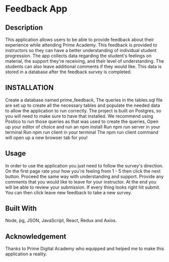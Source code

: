# Feedback App

## Description

This application allows users to be able to provide feedback about their experience while attending Prime Academy. This feedback is provided to instructors so they can have a better understanding of individual student progression. The app collects data regarding the student's feelings on material, the support they're receiving, and their level of understanding. The students can also leave additional comments if they would like. This data is stored in a database after the feedback survey is completed.

## INSTALLATION

Create a database named prime_feedback,
The queries in the tables.sql file are set up to create all the necessary tables and populate the needed data to allow the application to run correctly. The project is built on Postgres, so you will need to make sure to have that installed. We recommend using Postico to run those queries as that was used to create the queries,
Open up your editor of choice and run an npm install
Run npm run server in your terminal
Run npm run client in your terminal
The npm run client command will open up a new browser tab for you!

## Usage

In order to use the application you just need to follow the survey's direction. On the first page rate your how you're feeling from 1 - 5 then click the next button. Proceed the same way with understanding and support. Provide any comments that you would like to leave for your instructor. At the end you will be able to review your submission. If every thing looks right hit submit. You can then click leave new feedback to take a new survey. 

## Built With 

Node, pg, JSON, JavaScript, React, Redux and Axios. 

## Acknowledgement

Thanks to Prime Digital Academy who equipped and helped me to make this application a reality.  


